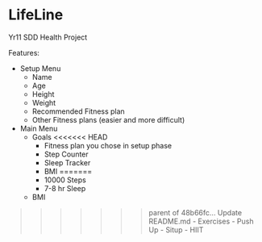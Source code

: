 # LifeLine
Yr11 SDD Health Project

Features:
 - Setup Menu
    - Name
    - Age
    - Height
    - Weight
    - Recommended Fitness plan
    - Other Fitness plans (easier and more difficult)
 - Main Menu
    - Goals
<<<<<<< HEAD
        - Fitness plan you chose in setup phase
        - Step Counter
        - Sleep Tracker
        - BMI
=======
        - 10000 Steps
        - 7-8 hr Sleep
    - BMI
>>>>>>> parent of 48b66fc... Update README.md
    - Exercises
        - Push Up
        - Situp
        - HIIT